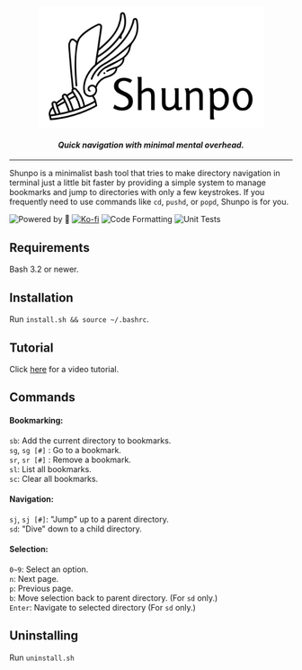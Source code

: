 <div align="center">
  <picture>
    <source srcset="logos/shunpo_logo.png" media="(prefers-color-scheme: dark)">
    <img src="logos/shunpo_logo_inverted.png" alt="Logo" width="400" style="margin: 0; padding: 0;">
  </picture>
  <h4><i>Quick navigation with minimal mental overhead.</i></h4>
</div>

----
Shunpo is a minimalist bash tool that tries to make directory navigation in terminal just a little bit faster by providing a simple system to manage bookmarks and jump to directories with only a few keystrokes.
If you frequently need to use commands like `cd`, `pushd`, or `popd`, Shunpo is for you.  

![Powered by 🍵](https://img.shields.io/badge/Powered%20by-%F0%9F%8D%B5-blue?style=flat-square)
[![Ko-fi](https://img.shields.io/badge/Ko--fi-Buy%20me%20Tea-ff5f5f?logo=kofi&style=flat-square)](https://ko-fi.com/egurapha)
![Code Formatting](https://img.shields.io/badge/Code%20Formatting-Passing-green?style=flat-square)
![Unit Tests](https://img.shields.io/badge/Unit%20Tests-Passing-green?style=flat-square)

Requirements
----
Bash 3.2 or newer.

Installation
----
Run `install.sh && source ~/.bashrc`.

Tutorial
----
Click [here](https://www.youtube.com/watch?v=gaEYkoFPwK4) for a video tutorial.

Commands
----
#### Bookmarking:
`sb`: Add the current directory to bookmarks.  
`sg`, `sg [#]` : Go to a bookmark.  
`sr`, `sr [#]` : Remove a bookmark.  
`sl`: List all bookmarks.  
`sc`: Clear all bookmarks.   

#### Navigation:
`sj`, `sj [#]`: "Jump" up to a parent directory.  
`sd`: "Dive" down to a child directory.

#### Selection:
`0~9`: Select an option.  
`n`: Next page.  
`p`: Previous page.  
`b`: Move selection back to parent directory. (For `sd` only.)  
`Enter`: Navigate to selected directory (For `sd` only.)  
 
Uninstalling
----
Run `uninstall.sh`

